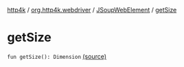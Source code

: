 [http4k](../../index.md) / [org.http4k.webdriver](../index.md) / [JSoupWebElement](index.md) / [getSize](./get-size.md)

# getSize

`fun getSize(): Dimension` [(source)](https://github.com/http4k/http4k/blob/master/http4k-testing-webdriver/src/main/kotlin/org/http4k/webdriver/JSoupWebElement.kt#L108)